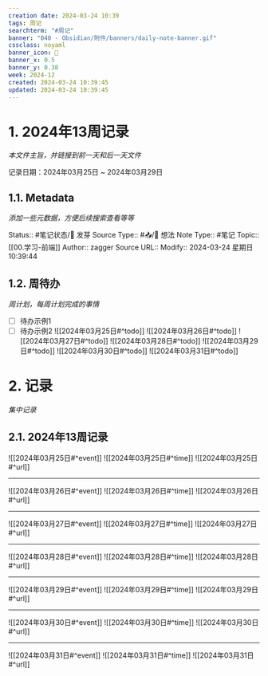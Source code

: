 ```yaml
---
creation date: 2024-03-24 10:39
tags: 周记
searchterm: "#周记"
banner: "040 - Obsidian/附件/banners/daily-note-banner.gif"
cssclass: noyaml
banner_icon: 💌
banner_x: 0.5
banner_y: 0.38
week: 2024-12
created: 2024-03-24 10:39:45
updated: 2024-03-24 10:39:45
---
```


# 1. 2024年13周记录

_本文件主旨，并链接到前一天和后一天文件_

记录日期：2024年03月25日 ~ 2024年03月29日

## 1.1. Metadata

_添加一些元数据，方便后续搜索查看等等_

Status:: #笔记状态/🌱 发芽
Source Type:: #📥/💭 想法 
Note Type:: #笔记
Topic:: [[00.学习-前端]]
Author:: zagger
Source URL::
Modify:: 2024-03-24 星期日 10:39:44

## 1.2. 周待办

_周计划，每周计划完成的事情_

- [ ] 待办示例1
- [ ] 待办示例2
![[2024年03月25日#^todo]] 
![[2024年03月26日#^todo]] 
![[2024年03月27日#^todo]] 
![[2024年03月28日#^todo]] 
![[2024年03月29日#^todo]] 
![[2024年03月30日#^todo]] 
![[2024年03月31日#^todo]] 

# 2. 记录

_集中记录_

## 2.1. 2024年13周记录
![[2024年03月25日#^event]] 
![[2024年03月25日#^time]] 
![[2024年03月25日#^url]] 

---

![[2024年03月26日#^event]] 
![[2024年03月26日#^time]] 
![[2024年03月26日#^url]] 

---

![[2024年03月27日#^event]] 
![[2024年03月27日#^time]] 
![[2024年03月27日#^url]] 

---

![[2024年03月28日#^event]] 
![[2024年03月28日#^time]] 
![[2024年03月28日#^url]] 

---

![[2024年03月29日#^event]] 
![[2024年03月29日#^time]] 
![[2024年03月29日#^url]] 

---

![[2024年03月30日#^event]] 
![[2024年03月30日#^time]] 
![[2024年03月30日#^url]] 

---

![[2024年03月31日#^event]] 
![[2024年03月31日#^time]] 
![[2024年03月31日#^url]] 

